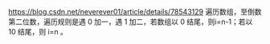 https://blog.csdn.net/neverever01/article/details/78543129
遍历数组，至倒数第二位数，遍历规则是遇 0 加一，遇 1 加二，若数组以 0 结尾，则i=n-1；若以 10 结尾，则 i=n 。